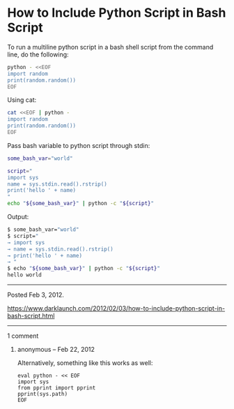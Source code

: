 # How to Include Python Script in Bash Script

To run a multiline python script in a bash shell script from the command line, do the following:

```sh
python - <<EOF
import random
print(random.random())
EOF
```

Using cat:

```sh
cat <<EOF | python -
import random
print(random.random())
EOF
```

Pass bash variable to python script through stdin:

```sh
some_bash_var="world"

script="
import sys
name = sys.stdin.read().rstrip()
print('hello ' + name)
"
echo "${some_bash_var}" | python -c "${script}"
```

Output:

```sh
$ some_bash_var="world"
$ script="
→ import sys
→ name = sys.stdin.read().rstrip()
→ print('hello ' + name)
→ "
$ echo "${some_bash_var}" | python -c "${script}"
hello world
```

---

Posted Feb 3, 2012.

https://www.darklaunch.com/2012/02/03/how-to-include-python-script-in-bash-script.html

---

1 comment

<ol><li><div>

anonymous &ndash; Feb 22, 2012<div>

Alternatively, something like this works as well:

```
eval python - << EOF
import sys
from pprint import pprint
pprint(sys.path)
EOF
```

</div></div></li></ol>